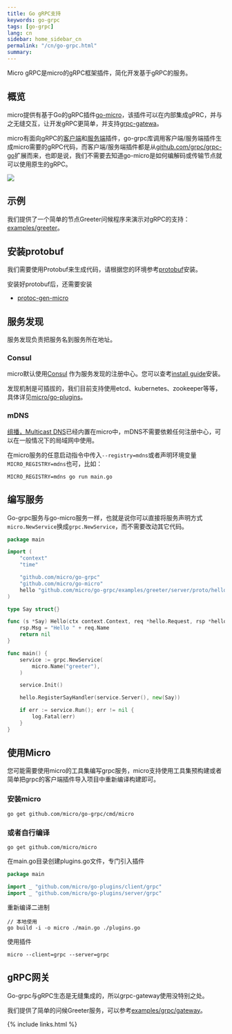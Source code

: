 ```yaml
---
title: Go gRPC支持
keywords: go-grpc
tags: [go-grpc]
lang: cn
sidebar: home_sidebar_cn
permalink: "/cn/go-grpc.html"
summary: 
---
```


Micro gRPC是micro的gRPC框架插件，简化开发基于gRPC的服务。

## 概览

micro提供有基于Go的gRPC插件[go-micro](https://github.com/micro/go-micro)，该插件可以在内部集成gPRC，并与之无缝交互，让开发gRPC更简单，并支持[grpc-gatewa](https://github.com/grpc-ecosystem/grpc-gateway)。

micro有面向gRPC的[客户端](https://github.com/micro/go-plugins/tree/master/client)和[服务端](https://github.com/micro/go-plugins/tree/master/server)插件，go-grpc库调用客户端/服务端插件生成micro需要的gRPC代码，而客户端/服务端插件都是从[github.com/grpc/grpc-go](https://github.com/grpc/grpc-go)扩展而来，也即是说，我们不需要去知道go-micro是如何编解码或传输节点就可以使用原生的gRPC。

<img src="../images/go-grpc.png" />

## 示例

我们提供了一个简单的节点Greeter问候程序来演示对gRPC的支持：[examples/greeter](https://github.com/micro/go-grpc/tree/cn-lang/examples/greeter)。

## 安装protobuf

我们需要使用Protobuf来生成代码，请根据您的环境参考[protobuf](https://github.com/protocolbuffers/protobuf)安装。

安装好protobuf后，还需要安装
- [protoc-gen-micro](https://github.com/micro/protoc-gen-micro)

## 服务发现

服务发现负责把服务名到服务所在地址。

### Consul

micro默认使用[Consul](https://www.consul.io/) 作为服务发现的注册中心。您可以查考[install guide](https://www.consul.io/intro/getting-started/install.html)安装。

发现机制是可插拔的，我们目前支持使用etcd、kubernetes、zookeeper等等，具体详见[micro/go-plugins](https://github.com/micro/go-plugins)。

### mDNS

[组播，Multicast DNS](https://en.wikipedia.org/wiki/Multicast_DNS)已经内置在micro中，mDNS不需要依赖任何注册中心，可以在一般情况下的局域网中使用。

在micro服务的任意启动指令中传入`--registry=mdns`或者声明环境变量`MICRO_REGISTRY=mdns`也可，比如：

```
MICRO_REGISTRY=mdns go run main.go
```

## 编写服务

Go-grpc服务与go-micro服务一样，也就是说你可以直接将服务声明方式`micro.NewService`换成`grpc.NewService`，而不需要改动其它代码。

```go
package main

import (
	"context"
	"time"

	"github.com/micro/go-grpc"
	"github.com/micro/go-micro"
	hello "github.com/micro/go-grpc/examples/greeter/server/proto/hello"
)

type Say struct{}

func (s *Say) Hello(ctx context.Context, req *hello.Request, rsp *hello.Response) error {
	rsp.Msg = "Hello " + req.Name
	return nil
}

func main() {
	service := grpc.NewService(
		micro.Name("greeter"),
	)

	service.Init()

	hello.RegisterSayHandler(service.Server(), new(Say))

	if err := service.Run(); err != nil {
		log.Fatal(err)
	}
}
```

## 使用Micro

您可能需要使用micro的工具集编写grpc服务，micro支持使用工具集预构建或者简单把grpc的客户端插件导入项目中重新编译构建即可。

### 安装micro

```
go get github.com/micro/go-grpc/cmd/micro
```

### 或者自行编译

```
go get github.com/micro/micro
```

在main.go目录创建plugins.go文件，专门引入插件
```go
package main

import _ "github.com/micro/go-plugins/client/grpc"
import _ "github.com/micro/go-plugins/server/grpc"
```

重新编译二进制
```shell
// 本地使用
go build -i -o micro ./main.go ./plugins.go
```

使用插件
```shell
micro --client=grpc --server=grpc
```

## gRPC网关

Go-grpc与gRPC生态是无缝集成的，所以grpc-gateway使用没特别之处。

我们提供了简单的问候Greeter服务，可以参考[examples/grpc/gateway](https://github.com/micro/examples/tree/master/grpc/gateway)。

{% include links.html %}
